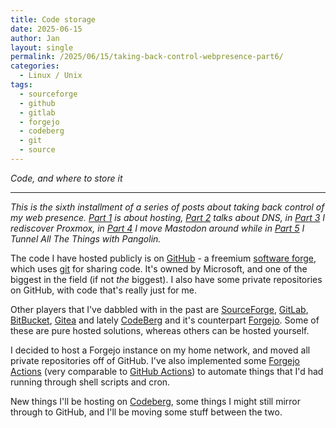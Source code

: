 ```yaml
---
title: Code storage
date: 2025-06-15
author: Jan
layout: single
permalink: /2025/06/15/taking-back-control-webpresence-part6/
categories:
  - Linux / Unix
tags:
  - sourceforge
  - github
  - gitlab
  - forgejo
  - codeberg
  - git
  - source
---
```


*Code, and where to store it*

---

*This is the sixth installment of a series of posts about taking back control of my web presence. [Part 1](/2025/03/15/taking-back-control-webpresence-part1/) is about hosting, [Part 2](/2025/03/30/taking-back-control-webpresence-part2/) talks about DNS, in [Part 3](/2025/04/15/taking-back-control-webpresence-part3/) I rediscover Proxmox, in [Part 4](/2025/04/30/taking-back-control-webpresence-part4/) I move Mastodon around while in [Part 5](/2025/05/15/taking-back-control-webpresence-part5/) I Tunnel All The Things with Pangolin.*

The code I have hosted publicly is on [GitHub](https://github.com) - a freemium [software forge](https://en.wikipedia.org/wiki/Forge_%28software%29), which uses [git](https://en.wikipedia.org/wiki/Git) for sharing code. It's owned by Microsoft, and one of the biggest in the field (if not _the_ biggest).
I also have some private repositories on GitHub, with code that's really just for me.

Other players that I've dabbled with in the past are [SourceForge](https://sourceforge.net/), [GitLab](https://gitlab.org), [BitBucket](https://bitbucket.org), [Gitea](https://about.gitea.com/) and lately [CodeBerg](https://codeberg.org/) and it's counterpart [Forgejo](https://forgejo.org/).
Some of these are pure hosted solutions, whereas others can be hosted yourself. 

I decided to host a Forgejo instance on my home network, and moved all private repositories off of GitHub. I've also implemented some [Forgejo Actions](https://forgejo.org/docs/next/user/actions/reference/) (very comparable to [GitHub Actions](https://github.com/features/actions)) to automate things that I'd had running through shell scripts and cron.

New things I'll be hosting on [Codeberg](https://codeberg.org/jdeluyck/), some things I might still mirror through to GitHub, and I'll be moving some stuff between the two.


